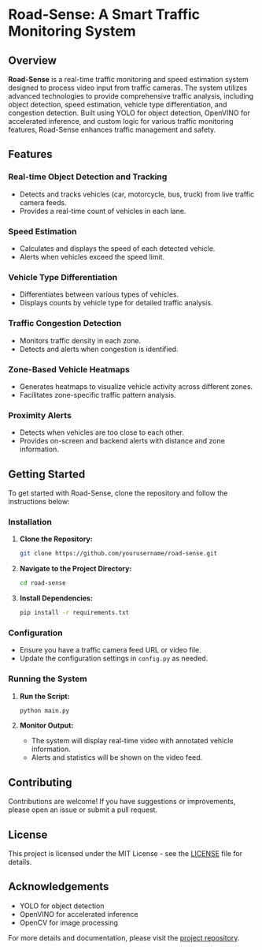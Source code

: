 # Road-Sense: A Smart Traffic Monitoring System

## Overview

**Road-Sense** is a real-time traffic monitoring and speed estimation system designed to process video input from traffic cameras. The system utilizes advanced technologies to provide comprehensive traffic analysis, including object detection, speed estimation, vehicle type differentiation, and congestion detection. Built using YOLO for object detection, OpenVINO for accelerated inference, and custom logic for various traffic monitoring features, Road-Sense enhances traffic management and safety.

## Features

### Real-time Object Detection and Tracking
- Detects and tracks vehicles (car, motorcycle, bus, truck) from live traffic camera feeds.
- Provides a real-time count of vehicles in each lane.

### Speed Estimation
- Calculates and displays the speed of each detected vehicle.
- Alerts when vehicles exceed the speed limit.

### Vehicle Type Differentiation
- Differentiates between various types of vehicles.
- Displays counts by vehicle type for detailed traffic analysis.

### Traffic Congestion Detection
- Monitors traffic density in each zone.
- Detects and alerts when congestion is identified.

### Zone-Based Vehicle Heatmaps
- Generates heatmaps to visualize vehicle activity across different zones.
- Facilitates zone-specific traffic pattern analysis.

### Proximity Alerts
- Detects when vehicles are too close to each other.
- Provides on-screen and backend alerts with distance and zone information.

## Getting Started

To get started with Road-Sense, clone the repository and follow the instructions below:

### Installation

1. **Clone the Repository:**

    ```bash
    git clone https://github.com/yourusername/road-sense.git
    ```

2. **Navigate to the Project Directory:**

    ```bash
    cd road-sense
    ```

3. **Install Dependencies:**

    ```bash
    pip install -r requirements.txt
    ```

### Configuration

- Ensure you have a traffic camera feed URL or video file.
- Update the configuration settings in `config.py` as needed.

### Running the System

1. **Run the Script:**

    ```bash
    python main.py
    ```

2. **Monitor Output:**

    - The system will display real-time video with annotated vehicle information.
    - Alerts and statistics will be shown on the video feed.

## Contributing

Contributions are welcome! If you have suggestions or improvements, please open an issue or submit a pull request.

## License

This project is licensed under the MIT License - see the [LICENSE](LICENSE) file for details.

## Acknowledgements

- YOLO for object detection
- OpenVINO for accelerated inference
- OpenCV for image processing

For more details and documentation, please visit the [project repository](https://github.com/yourusername/road-sense).

